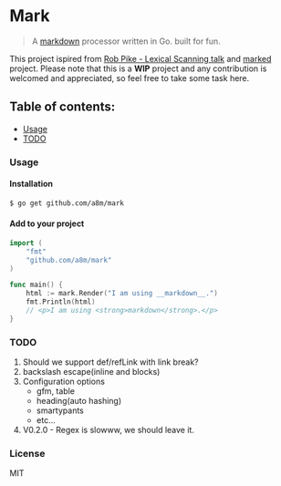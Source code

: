 # Mark
> A [markdown](http://daringfireball.net/projects/markdown/) processor written in Go. built for fun.

This project ispired from [Rob Pike - Lexical Scanning talk](https://www.youtube.com/watch?v=HxaD_trXwRE) and [marked](https://github.com/chjj/marked) project.
Please note that this is a __WIP__ project and any contribution is welcomed and appreciated,
so feel free to take some task here.

## Table of contents:
- [Usage](#get-started)
- [TODO](#todo)

### Usage
#### Installation
```sh
$ go get github.com/a8m/mark
```
#### Add to your project
```go
import (
	"fmt"
	"github.com/a8m/mark"
)

func main() {
	html := mark.Render("I am using __markdown__.")
	fmt.Println(html)
	// <p>I am using <strong>markdown</strong>.</p>
}
```


### TODO
1. Should we support def/refLink with link break?
2. backslash escape(inline and blocks)
3. Configuration options
	- gfm, table
	- heading(auto hashing)
	- smartypants
	- etc...
5. V0.2.0 - Regex is slowww, we should leave it.


### License
MIT




